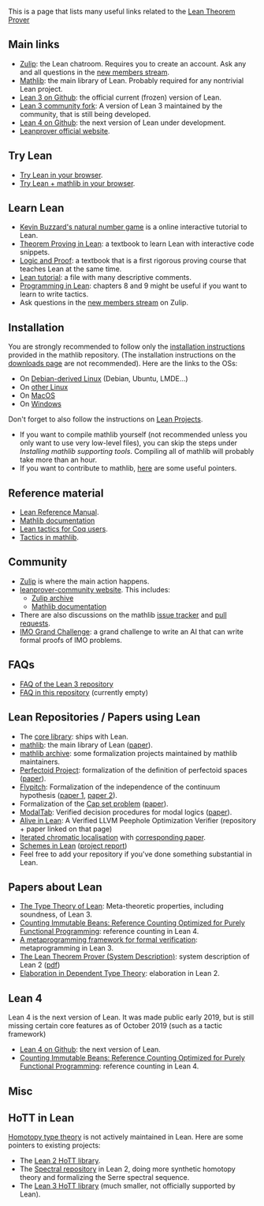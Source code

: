 This is a page that lists many useful links related to the [Lean Theorem Prover](http://leanprover.github.io/)

<!-- update table of contents using: https://imthenachoman.github.io/nGitHubTOC/ -->
  <!-- - [Main links](#main-links)
  - [Try Lean](#try-lean)
  - [Learn Lean](#learn-lean)
  - [Installation](#installation)
  - [Reference](#reference)
  - [Community](#community)
  - [FAQs](#faqs)
  - [Lean Repositories / Papers using Lean](#lean-repositories--papers-using-lean)
  - [Papers about Lean](#papers-about-lean)
  - [Lean 4](#lean-4)
  - [Misc](#misc)
  - [HoTT in Lean](#hott-in-lean) -->

## Main links

* [Zulip](https://leanprover.zulipchat.com/): the Lean chatroom. Requires you to create an account. Ask any and all questions in the [new members stream](https://leanprover.zulipchat.com/#narrow/stream/113489-new-members).
* [Mathlib](https://github.com/leanprover-community/mathlib): the main library of Lean. Probably required for any nontrivial Lean project.
* [Lean 3 on Github](https://github.com/leanprover/lean): the official current (frozen) version of Lean.
* [Lean 3 community fork](https://github.com/leanprover-community/lean/): A version of Lean 3 maintained by the community, that is still being developed.
* [Lean 4 on Github](https://github.com/leanprover/lean4): the next version of Lean under development.
* [Leanprover official website](http://leanprover.github.io/).

## Try Lean

* [Try Lean in your browser](https://leanprover.github.io/live/3.4.1/).
* [Try Lean + mathlib in your browser](https://leanprover-community.github.io/lean-web-editor/).

## Learn Lean

* [Kevin Buzzard's natural number game](http://wwwf.imperial.ac.uk/~buzzard/xena/natural_number_game/) is a online interactive tutorial to Lean.
* [Theorem Proving in Lean](https://leanprover.github.io/theorem_proving_in_lean/): a textbook to learn Lean with interactive code snippets.
* [Logic and Proof](https://leanprover.github.io/logic_and_proof/): a textbook that is a first rigorous proving course that teaches Lean at the same time.
* [Lean tutorial](https://github.com/leanprover-community/tutorials/blob/master/src/first_proofs.lean): a file with many descriptive comments.
* [Programming in Lean](https://leanprover.github.io/programming_in_lean): chapters 8 and 9 might be useful if you want to learn to write tactics.
* Ask questions in the [new members stream](https://leanprover.zulipchat.com/#narrow/stream/113489-new-members) on Zulip.

## Installation

You are strongly recommended to follow only the [installation instructions](https://github.com/leanprover-community/mathlib/blob/master/README.md) provided in the mathlib repository. (The installation instructions on the [downloads page](https://leanprover.github.io/download/) are not recommended). Here are the links to the OSs:
* On [Debian-derived Linux](https://github.com/leanprover-community/mathlib/blob/master/docs/install/debian.md) (Debian, Ubuntu, LMDE...)
* On [other Linux](https://github.com/leanprover-community/mathlib/blob/master/docs/install/linux.md)
* On [MacOS](https://github.com/leanprover-community/mathlib/blob/master/docs/install/macos.md)
* On [Windows](https://github.com/leanprover-community/mathlib/blob/master/docs/install/windows.md)

Don't forget to also follow the instructions on [Lean Projects](https://github.com/leanprover-community/mathlib/blob/master/docs/install/project.md).

* If you want to compile mathlib yourself (not recommended unless you only want to use very low-level files), you can skip the steps under *Installing mathlib supporting tools*. Compiling all of mathlib will probably take more than an hour.
* If you want to contribute to mathlib, [here](https://github.com/leanprover-community/mathlib/blob/master/docs/contribute/index.md) are some useful pointers.

## Reference material
* [Lean Reference Manual](https://leanprover.github.io/reference/).
* [Mathlib documentation](https://leanprover-community.github.io/mathlib_docs/)
* [Lean tactics for Coq users](https://github.com/jldodds/coq-lean-cheatsheet).
* [Tactics in mathlib](https://github.com/leanprover-community/mathlib/blob/master/docs/tactics.md).

## Community
* [Zulip](https://leanprover.zulipchat.com/) is where the main action happens.
* [leanprover-community website](https://leanprover-community.github.io/). This includes:
  - [Zulip archive](https://leanprover-community.github.io/archive/)
  - [Mathlib documentation](https://leanprover-community.github.io/mathlib_docs/)
* There are also discussions on the mathlib [issue tracker](https://github.com/leanprover-community/mathlib/issues) and [pull requests](https://github.com/leanprover-community/mathlib/pulls).
* [IMO Grand Challenge](https://imo-grand-challenge.github.io/): a grand challenge to write an AI that can write formal proofs of IMO problems.

## FAQs

* [FAQ of the Lean 3 repository](https://github.com/leanprover/lean/blob/master/doc/faq.md)
* [FAQ in this repository](FAQ.md) (currently empty)

## Lean Repositories / Papers using Lean
* The [core library](https://github.com/leanprover/lean/tree/master/library): ships with Lean.
* [mathlib](https://github.com/leanprover-community/mathlib): the main library of Lean ([paper](https://leanprover-community.github.io/papers/mathlib-paper.pdf)).
* [mathlib archive](https://github.com/leanprover-community/mathlib/tree/master/archive): some formalization projects maintained by mathlib maintainers.
* [Perfectoid Project](https://github.com/leanprover-community/lean-perfectoid-spaces): formalization of the definition of perfectoid spaces ([paper](https://arxiv.org/abs/1910.12320)).
* [Flypitch](https://github.com/flypitch/flypitch): Formalization of the independence of the continuum hypothesis ([paper 1](https://arxiv.org/pdf/1904.10570.pdf), [paper 2](https://github.com/flypitch/flypitch-cpp-2020/releases/tag/1.0)).
* Formalization of the [Cap set problem](https://github.com/lean-forward/cap_set_problem) ([paper](https://arxiv.org/abs/1907.01449)).
* [ModalTab](https://github.com/minchaowu/ModalTab): Verified decision procedures for modal logics ([paper](http://drops.dagstuhl.de/opus/volltexte/2019/11086/pdf/LIPIcs-ITP-2019-31.pdf)).
* [Alive in Lean](https://sf.snu.ac.kr/aliveinlean/): A Verified LLVM Peephole Optimization Verifier (repository + paper linked on that page)
* [Iterated chromatic localisation](https://github.com/NeilStrickland/itloc) with [corresponding paper](https://arxiv.org/abs/1907.07801).
* [Schemes in Lean](https://github.com/ramonfmir/lean-scheme) ([project report](https://www.imperial.ac.uk/media/imperial-college/faculty-of-engineering/computing/public/1819-ug-projects/Fernandez-I-MirR-Schemes-in-Lean.pdf))
* Feel free to add your repository if you've done something substantial in Lean.

## Papers about Lean
* [The Type Theory of Lean](https://github.com/digama0/lean-type-theory/releases): Meta-theoretic properties, including soundness, of Lean 3.
* [Counting Immutable Beans: Reference Counting Optimized for Purely Functional Programming](https://arxiv.org/abs/1908.05647): reference counting in Lean 4.
* [A metaprogramming framework for formal verification](https://dl.acm.org/citation.cfm?id=3110278): metaprogramming in Lean 3.
* [The Lean Theorem Prover (System Description)](https://link.springer.com/chapter/10.1007/978-3-319-21401-6_26): system description of Lean 2 ([pdf](https://kilthub.cmu.edu/articles/The_Lean_Theorem_Prover_system_description_/6492815/files/11937416.pdf))
* [Elaboration in Dependent Type Theory](https://arxiv.org/abs/1505.04324): elaboration in Lean 2.

## Lean 4
Lean 4 is the next version of Lean. It was made public early 2019, but is still missing certain core features as of October 2019 (such as a tactic framework)
* [Lean 4 on Github](https://github.com/leanprover/lean4): the next version of Lean.
* [Counting Immutable Beans: Reference Counting Optimized for Purely Functional Programming](https://arxiv.org/abs/1908.05647): reference counting in Lean 4.

## Misc
<!-- * [ProvingGround](http://siddhartha-gadgil.github.io/ProvingGround/) -->

## HoTT in Lean
[Homotopy type theory](https://homotopytypetheory.org/book/) is not actively maintained in Lean. Here are some pointers to existing projects:
* The [Lean 2 HoTT library](https://github.com/leanprover/lean2/blob/master/hott/hott.md).
* The [Spectral repository](https://github.com/cmu-phil/Spectral) in Lean 2, doing more synthetic homotopy theory and formalizing the Serre spectral sequence.
* The [Lean 3 HoTT library](https://github.com/gebner/hott3) (much smaller, not officially supported by Lean).
